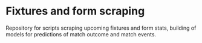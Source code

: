 # Fixtures and form scraping
Repository for scripts scraping upcoming fixtures and form stats, building of models for predictions of match outcome and match events.
